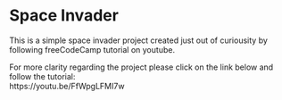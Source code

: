 <h1>Space Invader</h1>
<p>This is a simple space invader project created just out of curiousity by following freeCodeCamp tutorial on youtube.</p>
<p>For more clarity regarding the project please click on the link below and follow the tutorial:<br>https://youtu.be/FfWpgLFMI7w</p>
